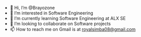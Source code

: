 - 👋 Hi, I’m @Brayozone
- 👀 I’m interested in Software Engineering 
- 🌱 I’m currently learning Software Engineering at ALX SE
- 💞️ I’m looking to collaborate on Software projects 
- 📫 How to reach me on Gmail is at royalsimba08@gmail.com

<!---
Brayozone/Brayozone is a ✨ special ✨ repository because its `README.md` (this file) appears on your GitHub profile.
You can click the Preview link to take a look at your changes.
--->
